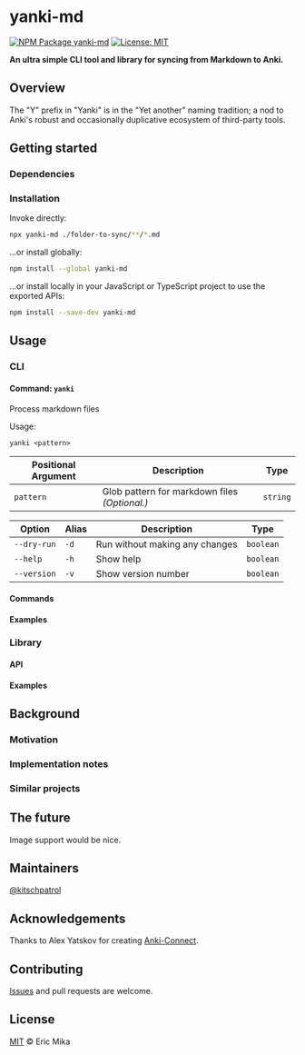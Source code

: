 <!--+ Warning: Content inside HTML comment blocks was generated by mdat and may be overwritten. +-->

<!-- title -->

# yanki-md

<!-- /title -->

<!-- badges -->

[![NPM Package yanki-md](https://img.shields.io/npm/v/yanki-md.svg)](https://npmjs.com/package/yanki-md)
[![License: MIT](https://img.shields.io/badge/License-MIT-yellow.svg)](https://opensource.org/licenses/MIT)

<!-- /badges -->

<!-- short-description -->

**An ultra simple CLI tool and library for syncing from Markdown to Anki.**

<!-- /short-description -->

## Overview

The "Y" prefix in "Yanki" is in the "Yet another" naming tradition; a nod to Anki's robust and occasionally duplicative ecosystem of third-party tools.

## Getting started

### Dependencies

### Installation

Invoke directly:

```sh
npx yanki-md ./folder-to-sync/**/*.md
```

...or install globally:

```sh
npm install --global yanki-md
```

...or install locally in your JavaScript or TypeScript project to use the exported APIs:

```sh
npm install --save-dev yanki-md
```

## Usage

### CLI

<!-- cli-help -->

#### Command: `yanki`

Process markdown files

Usage:

```txt
yanki <pattern>
```

| Positional Argument | Description                                   | Type     |
| ------------------- | --------------------------------------------- | -------- |
| `pattern`           | Glob pattern for markdown files _(Optional.)_ | `string` |

| Option      | Alias | Description                    | Type      |
| ----------- | ----- | ------------------------------ | --------- |
| `--dry-run` | `-d`  | Run without making any changes | `boolean` |
| `--help`    | `-h`  | Show help                      | `boolean` |
| `--version` | `-v`  | Show version number            | `boolean` |

<!-- /cli-help -->

#### Commands

#### Examples

### Library

#### API

#### Examples

## Background

### Motivation

### Implementation notes

### Similar projects

## The future

Image support would be nice.

## Maintainers

[@kitschpatrol](https://github.com/kitschpatrol)

## Acknowledgements

Thanks to Alex Yatskov for creating [Anki-Connect](https://foosoft.net/projects/anki-connect/).

<!-- contributing -->

## Contributing

[Issues](https://github.com/kitschpatrol/yanki-md/issues) and pull requests are welcome.

<!-- /contributing -->

<!-- license -->

## License

[MIT](license.txt) © Eric Mika

<!-- /license -->
